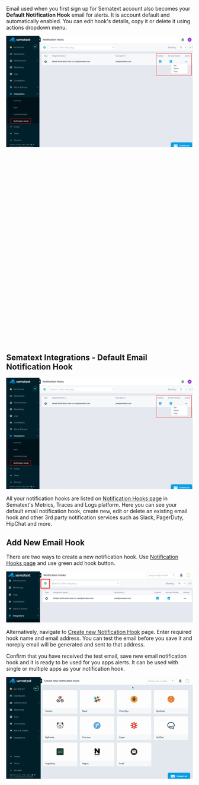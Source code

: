 Email used when you first sign up for Sematext account also becomes your **Default Notification Hook** email for alerts. It is account default and automatically enabled. You can edit hook's details, copy it or delete it using actions dropdown menu.


<a href="#email-hook"><img alt="Email Notification Hook" src="/docs/images/integrations/default-email-notification-hook.png" title="Email Notification Hook"></a>


<div id="email-hook" class="modal" role="dialog" aria-labelledby="Email Notification Hook" aria-describedby="Email Notification Hook">
  <div class="modal-content">
    <div class="header">
      <a href="#" id="close">
        <div class="box box3">
          <svg viewBox="0 0 40 40">
					    <path class="close-x" d="M 10,10 L 30,30 M 30,10 L 10,30"></path>
					  </svg>
        </div>
      </a>
      <h2>Sematext Integrations - Default Email Notification Hook</h2>
    </div>
    <div class="copy">
      <img alt="Email Notification Hook" src="/docs/images/integrations/default-email-notification-hook.png" title="Email Notification Hook">
    </div>
  </div>
  <a href="#">
    <div class="overlay"></div>
  </a>
</div>

All your notification hooks are listed on [Notification Hooks page](https://apps.sematext.com/ui/hooks) in Sematext's Metrics, Traces and Logs platform. Here you can see your default email notification hook, create new, edit or delete an existing email hook and other 3rd party notification services such as Slack, PagerDuty, HipChat and more.

## Add New Email Hook

There are two ways to create a new notification hook. Use [Notification Hooks page](https://apps.sematext.com/ui/hooks) and use green add hook button.

<img alt="Add new Notification Hook" src="/docs/images/integrations/add-new-hook.png" title="Add new Notification Hook">

Alternatively, navigate to [Create new Notification Hook](https://apps.sematext.com/ui/webhook-create) page. Enter required hook name and email address. You can test the email before you save it and noreply email will be generated and sent to that address. 

Confirm that you have received the test email, save new email notification hook and it is ready to be used for you apps alerts. It can be used with single or multiple apps as your notification hook.

<img alt="Add new Email Notification Hook" src="/docs/images/integrations/create-new-email-notification-hook.gif" title="Add new Email Notification Hook">

